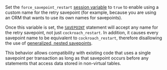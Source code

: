 Set the `force_savepoint_restart` [session variable](set-vars.html#supported-variables) to `true` to enable using a custom name for the retry savepoint (for example, because you are using an ORM that wants to use its own names for savepoints).

Once this variable is set, the [`SAVEPOINT`](savepoint.html) statement will accept any name for the retry savepoint, not just `cockroach_restart`. In addition, it causes every savepoint name to be equivalent to `cockroach_restart`, therefore disallowing the use of [generalized, nested savepoints](savepoint.html#nested-savepoints).

This behavior allows compatibility with existing code that uses a single savepoint per transaction as long as that savepoint occurs before any statements that access data stored in non-virtual tables.
